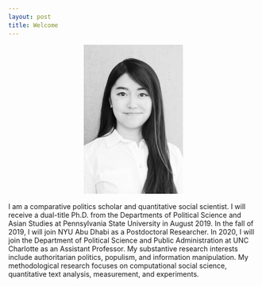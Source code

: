 ```yaml
---
layout: post
title: Welcome
---
```


<center>
<img src="/images/yaoyaos.jpg">
</center>

<p>
I am a comparative politics scholar and quantitative social scientist. I will receive a dual-title Ph.D. from the Departments of Political Science and Asian Studies at Pennsylvania State University in August 2019. In the fall of 2019, I will join NYU Abu Dhabi as a Postdoctoral Researcher. In 2020, I will join the Department of Political Science and Public Administration at UNC Charlotte as an Assistant Professor. My substantive research interests include authoritarian politics, populism, and information manipulation. My methodological research focuses on computational social science, quantitative text analysis, measurement, and experiments.
</p>
